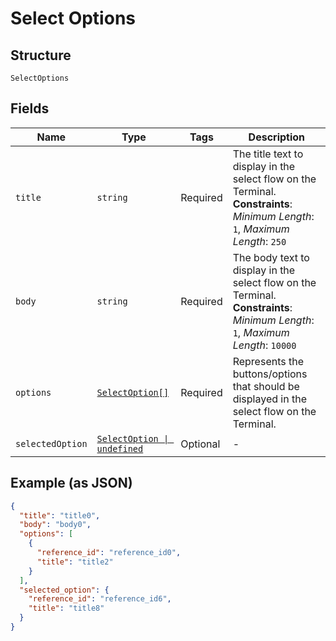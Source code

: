 
# Select Options

## Structure

`SelectOptions`

## Fields

| Name | Type | Tags | Description |
|  --- | --- | --- | --- |
| `title` | `string` | Required | The title text to display in the select flow on the Terminal.<br>**Constraints**: *Minimum Length*: `1`, *Maximum Length*: `250` |
| `body` | `string` | Required | The body text to display in the select flow on the Terminal.<br>**Constraints**: *Minimum Length*: `1`, *Maximum Length*: `10000` |
| `options` | [`SelectOption[]`](../../doc/models/select-option.md) | Required | Represents the buttons/options that should be displayed in the select flow on the Terminal. |
| `selectedOption` | [`SelectOption \| undefined`](../../doc/models/select-option.md) | Optional | - |

## Example (as JSON)

```json
{
  "title": "title0",
  "body": "body0",
  "options": [
    {
      "reference_id": "reference_id0",
      "title": "title2"
    }
  ],
  "selected_option": {
    "reference_id": "reference_id6",
    "title": "title8"
  }
}
```

